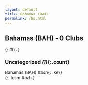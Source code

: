 ```yaml
---
layout: default
title: Bahamas (BAH)
permalink: /bs.html
---
```



## Bahamas (BAH) - 0 Clubs
{: #bs }









### Uncategorized _(1)_{:.count}


Bahamas  (BAH)  _#bah_{: .key} <br>
{: .team #bah }


 
